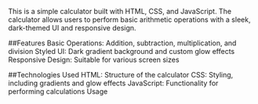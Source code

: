 This is a simple calculator built with HTML, CSS, and JavaScript. The calculator allows users to perform basic arithmetic operations with a sleek, dark-themed UI and responsive design.

##Features
Basic Operations: Addition, subtraction, multiplication, and division
Styled UI: Dark gradient background and custom glow effects
Responsive Design: Suitable for various screen sizes

##Technologies Used
HTML: Structure of the calculator
CSS: Styling, including gradients and glow effects
JavaScript: Functionality for performing calculations
Usage
